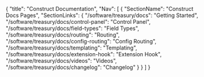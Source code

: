 {
    "title": "Construct Documentation",
    "Nav": [
        {
            "SectionName": "Construct Docs Pages",
            "SectionLinks": {
                "/software/treasury/docs": "Getting Started",
                "/software/treasury/docs/control-panel": "Control Panel",
                "/software/treasury/docs/field-types": "Field Types",
                "/software/treasury/docs/routing": "Routing",
                "/software/treasury/docs/config-routing": "Config Routing",
                "/software/treasury/docs/templating": "Templating",
                "/software/treasury/docs/extension-hook": "Extension Hook",
                "/software/treasury/docs/videos": "Videos",
                "/software/treasury/docs/changelog": "Changelog"
            }
        }
    ]
}
